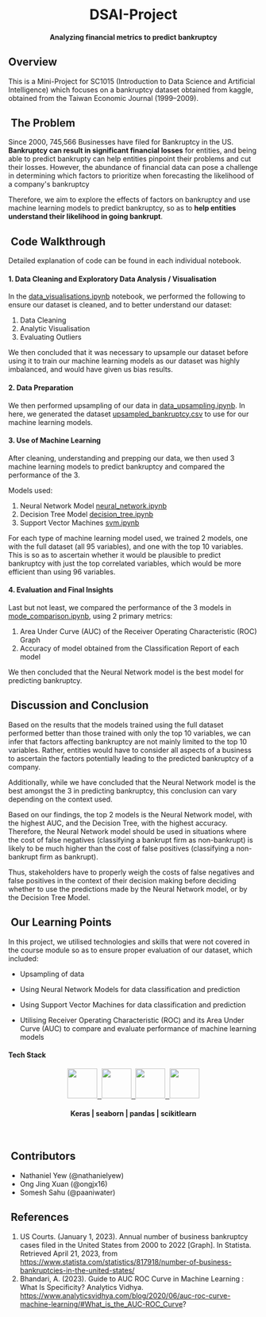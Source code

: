 <h1 align="center">DSAI-Project</h1>
<h4 align="center" >Analyzing financial metrics to predict bankruptcy</h4>

<h2>Overview</h2>
This is a Mini-Project for SC1015 (Introduction to Data Science and Artificial Intelligence) which focuses on a bankruptcy dataset obtained from kaggle, obtained from the Taiwan Economic Journal (1999–2009).

<h2> &nbsp;The Problem</h2>

Since 2000, 745,566 Businesses have filed for Bankruptcy in the US. **Bankruptcy can result in significant financial losses** for entities, and being able to predict bankrupty can help entities pinpoint their problems and cut their losses. 
However, the abundance of financial data can pose a challenge in determining which factors to prioritize when forecasting the likelihood of a company's bankruptcy

Therefore, we aim to explore the effects of factors on bankruptcy and use machine learning models to predict bankruptcy, so as to **help entities understand their likelihood in going bankrupt**.


<h2> &nbsp;Code Walkthrough</h2>

Detailed explanation of code can be found in each individual notebook.

#### 1. Data Cleaning and Exploratory Data Analysis / Visualisation
In the [data_visualisations.ipynb](https://github.com/paaniwater/DSAI-Project/blob/main/data_visualisations.ipynb) notebook, we performed the following to ensure our dataset is cleaned, and to better understand our dataset:

1. Data Cleaning
2. Analytic Visualisation
3. Evaluating Outliers

We then concluded that it was necessary to upsample our dataset before using it to train our machine learning models as our dataset was highly imbalanced, and would have given us bias results. 

#### 2. Data Preparation
We then performed upsampling of our data in [data_upsampling.ipynb](https://github.com/paaniwater/DSAI-Project/blob/main/data_upsampling.ipynb). In here, we generated the dataset [upsampled_bankruptcy.csv](https://github.com/paaniwater/DSAI-Project/blob/main/upsampled_bankruptcy.csv) to use for our machine learning models. 

#### 3. Use of Machine Learning
After cleaning, understanding and prepping our data, we then used 3 machine learning models to predict bankruptcy and compared the performance of the 3.

Models used:
1. Neural Network Model
    [neural_network.ipynb](https://github.com/paaniwater/DSAI-Project/blob/main/neural_network.ipynb)
2. Decision Tree Model
    [decision_tree.ipynb](https://github.com/paaniwater/DSAI-Project/blob/main/decision_tree.ipynb)
3. Support Vector Machines
    [svm.ipynb](https://github.com/paaniwater/DSAI-Project/blob/main/svm.ipynb)

For each type of machine learning model used, we trained 2 models, one with the full dataset (all 95 variables), and one with the top 10 variables. This is so as to ascertain whether it would be plausible to predict bankruptcy with just the top correlated variables, which would be more efficient than using 96 variables.

#### 4. Evaluation and Final Insights
Last but not least, we compared the performance of the 3 models in [mode_comparison.ipynb](https://github.com/paaniwater/DSAI-Project/blob/main/mode_comparison.ipynb), using 2 primary metrics:

1. Area Under Curve (AUC) of the Receiver Operating Characteristic (ROC) Graph
2. Accuracy of model obtained from the Classification Report of each model

We then concluded that the Neural Network model is the best model for predicting bankruptcy.

<h2> &nbsp;Discussion and Conclusion</h2>
Based on the results that the models trained using the full dataset performed better than those trained with only the top 10 variables, we can infer that factors affecting bankruptcy are not mainly limited to the top 10 variables. Rather, entities would have to consider all aspects of a business to ascertain the factors potentially leading to the predicted bankruptcy of a company.

Additionally, while we have concluded that the Neural Network model is the best amongst the 3 in predicting bankruptcy, this conclusion can vary depending on the context used. 

Based on our findings, the top 2 models is the Neural Network model, with the highest AUC, and the Decision Tree, with the highest accuracy. Therefore, the Neural Network model should be used in situations where the cost of false negatives (classifying a bankrupt firm as non-bankrupt) is likely to be much higher than the cost of false positives (classifying a non-bankrupt firm as bankrupt). 

Thus, stakeholders have to properly weigh the costs of false negatives and false positives in the context of their decision making before deciding whether to use the predictions made by the Neural Network model, or by the Decision Tree Model.

<h2> &nbsp;Our Learning Points</h2>
In this project, we utilised technologies and skills that were not covered in the course module so as to ensure proper evaluation of our dataset, which included:

- Upsampling of data

- Using Neural Network Models for data classification and prediction

- Using Support Vector Machines for data classification and prediction

- Utilising Receiver Operating Characteristic (ROC) and its Area Under Curve (AUC) to compare and evaluate performance of machine learning models

#### Tech Stack

<div align="center">
  <a href="https://keras.io/img/logo.png">
    <kbd>
      <img src="https://keras.io/img/logo.png" height="60" />
    </kbd>
  </a>
  <a href="https://user-images.githubusercontent.com/315810/92255284-156f1180-eea0-11ea-9d2d-be8262670e8c.png">
    <kbd>
      <img src="https://user-images.githubusercontent.com/315810/92255284-156f1180-eea0-11ea-9d2d-be8262670e8c.png" height="60" />
    </kbd>
  </a>
  <a href="https://upload.wikimedia.org/wikipedia/commons/thumb/e/ed/Pandas_logo.svg/2560px-Pandas_logo.svg.png">
    <kbd>
      <img src="https://upload.wikimedia.org/wikipedia/commons/thumb/e/ed/Pandas_logo.svg/2560px-Pandas_logo.svg.png" height="60" />
    </kbd>
  </a>
  <a href="https://upload.wikimedia.org/wikipedia/commons/thumb/0/05/Scikit_learn_logo_small.svg/1200px-Scikit_learn_logo_small.svg.png">
    <kbd>
      <img src="https://upload.wikimedia.org/wikipedia/commons/thumb/0/05/Scikit_learn_logo_small.svg/1200px-Scikit_learn_logo_small.svg.png" height="60" />
    </kbd>
  </a>
  
  <br />
  <h4>Keras | seaborn | pandas | scikitlearn</h4>
</div>
<br />

<h2> &nbsp;Contributors</h2>

- Nathaniel Yew (@nathanielyew)
- Ong Jing Xuan (@ongjx16)
- Somesh Sahu (@paaniwater)

<h2> &nbsp;References</h2>

1. US Courts. (January 1, 2023). Annual number of business bankruptcy cases filed in the United States from 2000 to 2022 [Graph]. In Statista. Retrieved April 21, 2023, from https://www.statista.com/statistics/817918/number-of-business-bankruptcies-in-the-united-states/
2. Bhandari, A. (2023). Guide to AUC ROC Curve in Machine Learning : What Is Specificity? Analytics Vidhya. https://www.analyticsvidhya.com/blog/2020/06/auc-roc-curve-machine-learning/#What_is_the_AUC-ROC_Curve?
